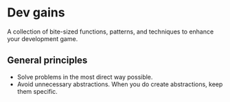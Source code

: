 # Dev gains
A collection of bite-sized functions, patterns, and techniques to enhance your development game.

## General principles
- Solve problems in the most direct way possible.
- Avoid unnecessary abstractions.  When you do create abstractions, keep them specific.


